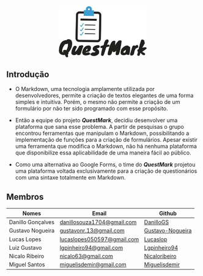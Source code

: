 # 
<p align="center">
    <img width="230"src="./Imagens/Logo.png">
    </a>
</p>

## Introdução
- O Markdown, uma tecnologia amplamente utilizada por desenvolvedores, permite a criação de textos elegantes de uma forma simples e intuitiva. Porém, o mesmo não permite a criação de um formulário por não ter sido programado com esse propósito. 

- Então a equipe do projeto _**QuestMark**_, decidiu desenvolver uma plataforma que sana esse problema. A partir de pesquisas o grupo encontrou ferramentas que manipulam o Markdown, possibilitando a implementação de funções para a criação de formulários. Apesar existir uma ferramenta que modifica o Markdown, não há nenhuma plataforma que disponibilize essa aplicabilidade de uma maneira fácil ao público.

- Como uma alternativa ao Google Forms, o time do _**QuestMark**_ projetou uma plataforma voltada exclusivamente para a criação de questionários com uma sintaxe totalmente em Markdown.

## Membros  
|Nomes|Email|Github|
|---|---|---|
|Danillo Gonçalves|danillosouza1704@gmail.com|[DanilloGS](https://github.com/DanilloGS)||
|Gustavo Nogueira|gustavonr.13@gmail.com|[Gustavo-Nogueira](https://github.com/Gustavo-Nogueira)||
|Lucas Lopes|lucaslopes050597@gmail.com	|[Lucaslop](https://github.com/lucaslop)||
|Luiz Gustavo|lgpinheiro94@gmail.com|[Lgpinheiro94](https://github.com/lgpinheiro94)||
|Nicalo Ribeiro|nicalo63@gmail.com|[Nicaloribeiro](https://github.com/nicaloribeiro)||
|Miguel Santos|miguelisdemir@gmail.com|[Miguelisdemir](https://github.com/Miguelisdemir)||

